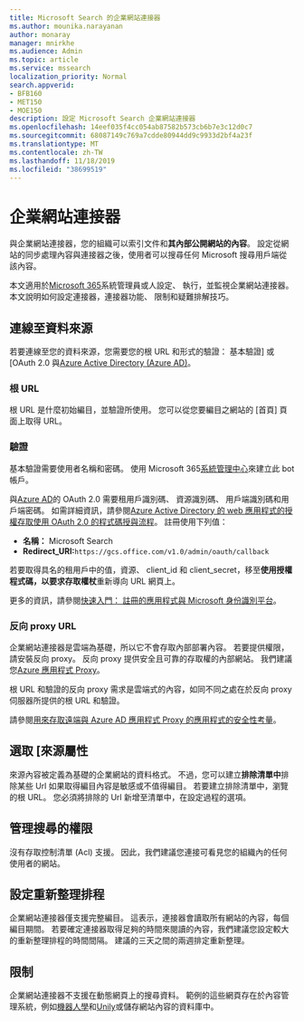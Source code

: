 ```yaml
---
title: Microsoft Search 的企業網站連接器
ms.author: mounika.narayanan
author: monaray
manager: mnirkhe
ms.audience: Admin
ms.topic: article
ms.service: mssearch
localization_priority: Normal
search.appverid:
- BFB160
- MET150
- MOE150
description: 設定 Microsoft Search 企業網站連接器
ms.openlocfilehash: 14eef035f4cc054ab87582b573cb6b7e3c12d0c7
ms.sourcegitcommit: 68087149c769a7cdde80944dd9c9933d2bf4a23f
ms.translationtype: MT
ms.contentlocale: zh-TW
ms.lasthandoff: 11/18/2019
ms.locfileid: "38699519"
---
```

# <a name="enterprise-websites-connector"></a>企業網站連接器

與企業網站連接器，您的組織可以索引文件和**其內部公開網站的內容**。 設定從網站的同步處理內容與連接器之後，使用者可以搜尋任何 Microsoft 搜尋用戶端從該內容。

本文適用於[Microsoft 365](https://www.microsoft.com/microsoft-365)系統管理員或人設定、 執行，並監視企業網站連接器。 本文說明如何設定連接器，連接器功能、 限制和疑難排解技巧。  

## <a name="connect-to-a-data-source"></a>連線至資料來源 
若要連線至您的資料來源，您需要您的根 URL 和形式的驗證： 基本驗證] 或 [OAuth 2.0 與[Azure Active Directory (Azure AD)](https://docs.microsoft.com/azure/active-directory/)。

### <a name="root-url"></a>根 URL
根 URL 是什麼初始編目，並驗證所使用。 您可以從您要編目之網站的 [首頁] 頁面上取得 URL。

### <a name="authentication"></a>驗證 
基本驗證需要使用者名稱和密碼。 使用 Microsoft 365[系統管理中心](https://admin.microsoft.com)來建立此 bot 帳戶。

與[Azure AD](https://docs.microsoft.com/azure/active-directory/)的 OAuth 2.0 需要租用戶識別碼、 資源識別碼、 用戶端識別碼和用戶端密碼。
如需詳細資訊，請參閱[Azure Active Directory 的 web 應用程式的授權存取使用 OAuth 2.0 的程式碼授與流程](https://docs.microsoft.com/azure/active-directory/develop/v1-protocols-oauth-code)。 註冊使用下列值：
* **名稱：** Microsoft Search
* **Redirect_URI:**`https://gcs.office.com/v1.0/admin/oauth/callback`

若要取得具名的租用戶中的值，資源、 client_id 和 client_secret，移至**使用授權程式碼，以要求存取權杖**重新導向 URL 網頁上。

更多的資訊，請參閱[快速入門： 註冊的應用程式與 Microsoft 身份識別平台](https://docs.microsoft.com/azure/active-directory/develop/quickstart-register-app)。

### <a name="reverse-proxy-url"></a>反向 proxy URL 
企業網站連接器是雲端為基礎，所以它不會存取內部部署內容。 若要提供權限，請安裝反向 proxy。 反向 proxy 提供安全且可靠的存取權的內部網站。 我們建議您[Azure 應用程式 Proxy](https://docs.microsoft.com/azure/active-directory/manage-apps/application-proxy)。

根 URL 和驗證的反向 proxy 需求是雲端式的內容，如同不同之處在於反向 proxy 伺服器所提供的根 URL 和驗證。

請參閱[用來存取遠端與 Azure AD 應用程式 Proxy 的應用程式的安全性考量](https://docs.microsoft.com/azure/active-directory/manage-apps/application-proxy-security)。

## <a name="select-the-source-properties"></a>選取 [來源屬性 
來源內容被定義為基礎的企業網站的資料格式。 不過，您可以建立**排除清單中**排除某些 Url 如果取得編目內容是敏感或不值得編目。 若要建立排除清單中，瀏覽的根 URL。 您必須將排除的 Url 新增至清單中，在設定過程的選項。

## <a name="manage-search-permissions"></a>管理搜尋的權限 
沒有存取控制清單 (Acl) 支援。 因此，我們建議您連接可看見您的組織內的任何使用者的網站。

## <a name="set-the-refresh-schedule"></a>設定重新整理排程
企業網站連接器僅支援完整編目。 這表示，連接器會讀取所有網站的內容，每個編目期間。 若要確定連接器取得足夠的時間來閱讀的內容，我們建議您設定較大的重新整理排程的時間間隔。 建議的三天之間的兩週排定重新整理。

## <a name="limitations"></a>限制 
企業網站連接器不支援在動態網頁上的搜尋資料。 範例的這些網頁存在於內容管理系統，例如[機器人學](https://www.atlassian.com/software/confluence)和[Unily](https://www.unily.com/)或儲存網站內容的資料庫中。